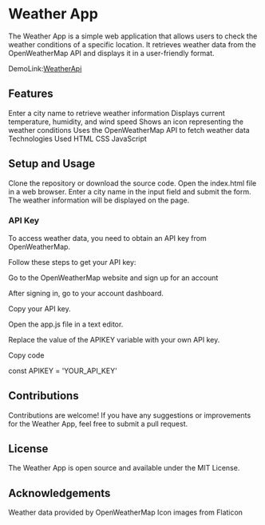 # Weather App
The Weather App is a simple web application that allows users to check the weather conditions of a specific location. It retrieves weather data from the OpenWeatherMap API and displays it in a user-friendly format.

DemoLink:[WeatherApi](https://yucel1993.github.io/Java-Script/WeatherApi/index.html)

## Features
Enter a city name to retrieve weather information
Displays current temperature, humidity, and wind speed
Shows an icon representing the weather conditions
Uses the OpenWeatherMap API to fetch weather data
Technologies Used
HTML
CSS
JavaScript
## Setup and Usage
Clone the repository or download the source code.
Open the index.html file in a web browser.
Enter a city name in the input field and submit the form.
The weather information will be displayed on the page.
### API Key
 To access weather data, you need to obtain an API key from OpenWeatherMap. 
 
 Follow these steps to get your API key:
 
 Go to the OpenWeatherMap website and sign up for an account
 
 After signing in, go to your account dashboard.
 
 Copy your API key.
 
 Open the app.js file in a text editor.
 
 Replace the value of the APIKEY variable with your own API key.
 
 Copy code
 
 const APIKEY = 'YOUR_API_KEY'

## Contributions
Contributions are welcome! If you have any suggestions or improvements for the Weather App, feel free to submit a pull request.

## License
The Weather App is open source and available under the MIT License.

## Acknowledgements
Weather data provided by OpenWeatherMap
Icon images from Flaticon
